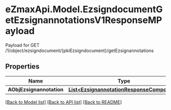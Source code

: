 # eZmaxApi.Model.EzsigndocumentGetEzsignannotationsV1ResponseMPayload
Payload for GET /1/object/ezsigndocument/{pkiEzsigndocument}/getEzsignannotations

## Properties

Name | Type | Description | Notes
------------ | ------------- | ------------- | -------------
**AObjEzsignannotation** | [**List&lt;EzsignannotationResponseCompound&gt;**](EzsignannotationResponseCompound.md) |  | 

[[Back to Model list]](../README.md#documentation-for-models) [[Back to API list]](../README.md#documentation-for-api-endpoints) [[Back to README]](../README.md)

